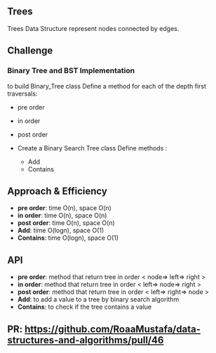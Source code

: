 ## Trees

Trees Data Structure represent nodes connected by edges.

## Challenge

### Binary Tree and BST Implementation

to build Binary_Tree class Define a method for each of the depth first traversals:

+ pre order
+ in order
+ post order
+ Create a Binary Search Tree class Define methods :

  + Add
  + Contains

## Approach & Efficiency

+ **pre order**: time O(n), space O(n)
+ **in order**: time O(n), space O(n)
+ **post order**: time O(n), space O(n)
+ **Add**: time O(logn), space O(1)
+ **Contains**: time O(logn), space O(1)

## API

+ **pre order**: method that return tree in order < node=> left=> right >
+ **in order**: method that return tree in order < left=> node=> right >
+ **post order**: method that return tree in order < left=> right=> node >
+ **Add**: to add a value to a tree by binary search algorithm
+ **Contains**: to check if the tree contains a value

## PR: https://github.com/RoaaMustafa/data-structures-and-algorithms/pull/46
